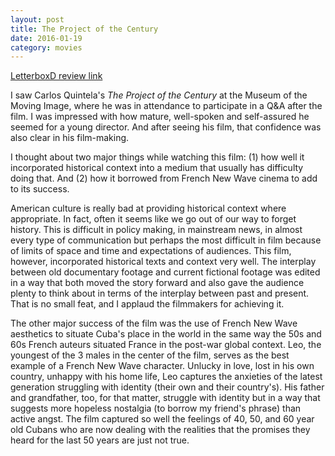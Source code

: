 ```yaml
---
layout: post
title: The Project of the Century 
date: 2016-01-19
category: movies
---
```

 
[LetterboxD review link](http://letterboxd.com/samarthbhaskar/film/the-project-of-the-century/)

 I saw Carlos Quintela's <em>The Project of the Century</em> at the Museum of the Moving Image, where he was in attendance to participate in a Q&A after the film. I was impressed with how mature, well-spoken and self-assured he seemed for a young director. And after seeing his film, that confidence was also clear in his film-making. 

I thought about two major things while watching this film: (1) how well it incorporated historical context into a medium that usually has difficulty doing that. And (2) how it borrowed from French New Wave cinema to add to its success. 

American culture is really bad at providing historical context where appropriate. In fact, often it seems like we go out of our way to forget history. This is difficult in policy making, in mainstream news, in almost every type of communication but perhaps the most difficult in film because of limits of space and time and expectations of audiences. This film, however, incorporated historical texts and context very well. The interplay between old documentary footage and current fictional footage was edited in a way that both moved the story forward and also gave the audience plenty to think about in terms of the interplay between past and present. That is no small feat, and I applaud the filmmakers for achieving it.

The other major success of the film was the use of French New Wave aesthetics to situate Cuba's place in the world in the same way the 50s and 60s French auteurs situated France in the post-war global context. Leo, the youngest of the 3 males in the center of the film, serves as the best example of a French New Wave character. Unlucky in love, lost in his own country, unhappy with his home life, Leo captures the anxieties of the latest generation struggling with identity (their own and their country's). His father and grandfather, too, for that matter, struggle with identity but in a way that suggests more hopeless nostalgia (to borrow my friend's phrase) than active angst. The film captured so well the feelings of 40, 50, and 60 year old Cubans who are now dealing with the realities that the promises they heard for the last 50 years are just not true.
